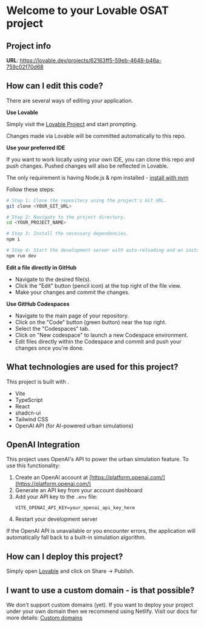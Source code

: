 # Welcome to your Lovable OSAT project

## Project info

**URL**: https://lovable.dev/projects/62163ff5-59eb-4648-b46a-759c02f70d68

## How can I edit this code?

There are several ways of editing your application.

**Use Lovable**

Simply visit the [Lovable Project](https://lovable.dev/projects/62163ff5-59eb-4648-b46a-759c02f70d68) and start prompting.

Changes made via Lovable will be committed automatically to this repo.

**Use your preferred IDE**

If you want to work locally using your own IDE, you can clone this repo and push changes. Pushed changes will also be reflected in Lovable.

The only requirement is having Node.js & npm installed - [install with nvm](https://github.com/nvm-sh/nvm#installing-and-updating)

Follow these steps:

```sh
# Step 1: Clone the repository using the project's Git URL.
git clone <YOUR_GIT_URL>

# Step 2: Navigate to the project directory.
cd <YOUR_PROJECT_NAME>

# Step 3: Install the necessary dependencies.
npm i

# Step 4: Start the development server with auto-reloading and an instant preview.
npm run dev
```

**Edit a file directly in GitHub**

- Navigate to the desired file(s).
- Click the "Edit" button (pencil icon) at the top right of the file view.
- Make your changes and commit the changes.

**Use GitHub Codespaces**

- Navigate to the main page of your repository.
- Click on the "Code" button (green button) near the top right.
- Select the "Codespaces" tab.
- Click on "New codespace" to launch a new Codespace environment.
- Edit files directly within the Codespace and commit and push your changes once you're done.

## What technologies are used for this project?

This project is built with .

- Vite
- TypeScript
- React
- shadcn-ui
- Tailwind CSS
- OpenAI API (for AI-powered urban simulations)

## OpenAI Integration

This project uses OpenAI's API to power the urban simulation feature. To use this functionality:

1. Create an OpenAI account at [https://platform.openai.com/](https://platform.openai.com/)
2. Generate an API key from your account dashboard
3. Add your API key to the `.env` file:
   ```
   VITE_OPENAI_API_KEY=your_openai_api_key_here
   ```
4. Restart your development server

If the OpenAI API is unavailable or you encounter errors, the application will automatically fall back to a built-in simulation algorithm.

## How can I deploy this project?

Simply open [Lovable](https://lovable.dev/projects/62163ff5-59eb-4648-b46a-759c02f70d68) and click on Share -> Publish.

## I want to use a custom domain - is that possible?

We don't support custom domains (yet). If you want to deploy your project under your own domain then we recommend using Netlify. Visit our docs for more details: [Custom domains](https://docs.lovable.dev/tips-tricks/custom-domain/)
